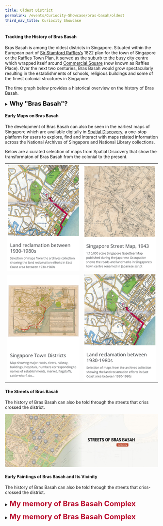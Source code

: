```yaml
---
title: Oldest District
permalink: /events/Curiocity-Showcase/bras-basah/oldest
third_nav_title: Curiocity Showcase
---
```

#### **Tracking the History of Bras Basah**

Bras Basah is among the oldest districts in Singapore. Situated within the European part of [Sir Stamford Raffles’s](http://eresources.nlb.gov.sg/infopedia/articles/SIP_715_2004-12-15.html) 1822 plan for the town of Singapore or the [Raffles Town Plan](https://eresources.nlb.gov.sg/infopedia/articles/SIP_658_2005-01-07.html), it served as the suburb to the busy city centre which wrapped itself around [Commercial Square](https://eresources.nlb.gov.sg/infopedia/articles/SIP_864_2004-12-30.html) (now known as Raffles Place). Over the next two centuries, Bras Basah would grow spectacularly resulting in the establishments of schools, religious buildings and some of the finest colonial structures in Singapore.

The time graph below provides a historical overview on the history of Bras Basah.
<p>

<details>
<summary><span style="font-weight: 700; font-size: 20px; font-style: normal; color:black">Why "Bras Basah"?</span></summary>
<p>
	
<p>Bras Basah Road is a transliteration of the Malay words “beras basah” or “wet rice”. But what does that mean? The extract below from the <a href="http://eresources.nlb.gov.sg/newspapers/Digitised/Article/stweekly18920216-1.2.23">Straits Times Weekly</a> explains:</p>
<p>
	
<span style="font-weight: 400; font-size: 20px; font-style: normal; color:#353839">Mention Bras Basah Complex and the very memories of my childhood days come naturally to my mind. You see, Bras Basah Complex is a significant place during my primary and secondary school days: twenty over years now and I still remember visiting the various book stores in Bras Basah Complex frequently, especially every November or December during my primary and secondary school days to buy new textbooks for the new year. Though it was then possible to buy new textbooks for the new school year from the school bookstores, somehow or rather, I prefer to visit Bras Basah Complex to buy these new textbooks due to the unrivalled experience of purchasing the textbooks from the complex. I mean which place in Singapore would allow you to enjoy the full realm of textbooks-buying experience apart from Brash Basah Complex? Buying my textbooks from the various bookstores in Bras Basah Complex was really a visual feast as I laid my eyes on the hundreds of new textbooks in the bookstores. I could even go so far as to say that the whole experience was also an olfactory one as I literally smelt the crispy pages of new textbooks!</span>

<p>From the <a href="https://www.w3.org/">Singapore Memory Project</a></p>

</p>
</details>

#### **Early Maps on Bras Basah**

The development of Bras Basah can also be seen in the earliest maps of Singapore which are available digitally in [Spatial Discovery](https://search.nlb.gov.sg/spatialdiscovery/), a one-stop platform for users to explore, find and interact with maps related information across the National Archives of Singapore and National Library collections.

Below are a curated selection of maps from Spatial Discovery that show the transformaton of Bras Basah from the colonial to the present.

| |  | 
| -------- | -------- | 
| [![Alt text for image on Isomer site](/images/sample-bb-spatial-discovery-map-1.png)](https://search.nlb.gov.sg/spatialdiscovery/app/#!/go/f%3A(q%3A'%22raffles%20reclamation%22')%2Cls%3A!(!(f90e351a-115c-11e3-83d5-0050568939ad%2C!t%2C1%2C!t)%2C!(fb6f1907-115c-11e3-83d5-0050568939ad%2C!t%2C1%2C!t)%2C!(fadf4001-115c-11e3-83d5-0050568939ad%2C!t%2C1%2C!t))%2Clt%3A(ls%3A!t%2Cr%3A!f)%2Cm%3A(c%3A!(11566375%2C147179)%2Cz%3A12)%2Cv%3A1) |  [![Alt text for image on Isomer site](/images/sample-bb-spatial-discovery-map-2.png)](https://search.nlb.gov.sg/spatialdiscovery/app/#!/map/fb6ba4bc-115c-11e3-83d5-0050568939ad)    |
|[![Alt text for image on Isomer site](/images/sample-bb-spatial-discovery-map-3.png)](https://search.nlb.gov.sg/spatialdiscovery/app/#!/map/FB6F1907-115C-11E3-83D5-0050568939AD)   | [![Alt text for image on Isomer site](/images/sample-bb-spatial-discovery-map-1.png)](https://search.nlb.gov.sg/spatialdiscovery/app/#!/go/f%3A(q%3A'%22raffles%20reclamation%22')%2Cls%3A!(!(f90e351a-115c-11e3-83d5-0050568939ad%2C!t%2C1%2C!t)%2C!(fb6f1907-115c-11e3-83d5-0050568939ad%2C!t%2C1%2C!t)%2C!(fadf4001-115c-11e3-83d5-0050568939ad%2C!t%2C1%2C!t))%2Clt%3A(ls%3A!t%2Cr%3A!f)%2Cm%3A(c%3A!(11566375%2C147179)%2Cz%3A12)%2Cv%3A1)  |

#### **The Streets of Bras Basah**

The history of Bras Basah can also be told through the streets that criss crossed the district. 

[![Alt text for image on Isomer site](/images/storymap-image-bras-basah-streets.png)](https://uploads.knightlab.com/storymapjs/04f5c05311b7e48aadefd0cdd269c308/brash-basah-its-streets/index.html)

#### **Early Paintings of Bras Basah and Its Vicinity**

The history of Bras Basah can also be told through the streets that criss-crossed the district. 


<details>
<summary><span style="font-weight: 700; font-size: 24px; font-style: normal; color:#BA0C2F">My memory of Bras Basah Complex</span></summary>
<p>
	
<span style="font-weight: 400; font-size: 20px; font-style: normal; color:#353839">Mention Bras Basah Complex and the very memories of my childhood days come naturally to my mind. You see, Bras Basah Complex is a significant place during my primary and secondary school days: twenty over years now and I still remember visiting the various book stores in Bras Basah Complex frequently, especially every November or December during my primary and secondary school days to buy new textbooks for the new year. Though it was then possible to buy new textbooks for the new school year from the school bookstores, somehow or rather, I prefer to visit Bras Basah Complex to buy these new textbooks due to the unrivalled experience of purchasing the textbooks from the complex. I mean which place in Singapore would allow you to enjoy the full realm of textbooks-buying experience apart from Brash Basah Complex? Buying my textbooks from the various bookstores in Bras Basah Complex was really a visual feast as I laid my eyes on the hundreds of new textbooks in the bookstores. I could even go so far as to say that the whole experience was also an olfactory one as I literally smelt the crispy pages of new textbooks!</span>

<p>From the <a href="https://www.w3.org/">Singapore Memory Project</a></p>

</p>
</details>
<p>
<details>
<summary><span style="font-weight: 700; font-size: 24px; font-style: normal; color:#BA0C2F">My memory of Bras Basah Complex</span></summary>
<p>
	
<span style="font-weight: 400; font-size: 20px; font-style: normal; color:#353839">Mention Bras Basah Complex and the very memories of my childhood days come naturally to my mind. You see, Bras Basah Complex is a significant place during my primary and secondary school days: twenty over years now and I still remember visiting the various book stores in Bras Basah Complex frequently, especially every November or December during my primary and secondary school days to buy new textbooks for the new year. Though it was then possible to buy new textbooks for the new school year from the school bookstores, somehow or rather, I prefer to visit Bras Basah Complex to buy these new textbooks due to the unrivalled experience of purchasing the textbooks from the complex. I mean which place in Singapore would allow you to enjoy the full realm of textbooks-buying experience apart from Brash Basah Complex? Buying my textbooks from the various bookstores in Bras Basah Complex was really a visual feast as I laid my eyes on the hundreds of new textbooks in the bookstores. I could even go so far as to say that the whole experience was also an olfactory one as I literally smelt the crispy pages of new textbooks!</span>

<p>From the <a href="https://www.w3.org/">Singapore Memory Project</a></p>

</p>
</details>
